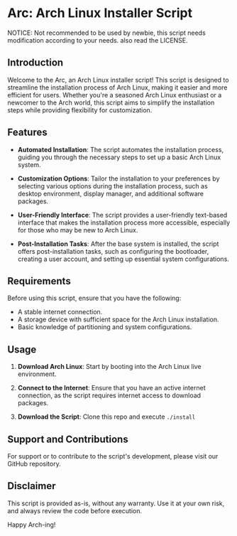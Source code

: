 Arc: Arch Linux Installer Script
===========================

NOTICE: Not recommended to be used by newbie, this script needs modification according to your needs. also read the LICENSE.

Introduction
------------

Welcome to the Arc, an Arch Linux installer script! This script is designed to streamline the installation process of Arch Linux, making it easier and more efficient for users. Whether you're a seasoned Arch Linux enthusiast or a newcomer to the Arch world, this script aims to simplify the installation steps while providing flexibility for customization.

Features
--------

-   **Automated Installation**: The script automates the installation process, guiding you through the necessary steps to set up a basic Arch Linux system.

-   **Customization Options**: Tailor the installation to your preferences by selecting various options during the installation process, such as desktop environment, display manager, and additional software packages.

-   **User-Friendly Interface**: The script provides a user-friendly text-based interface that makes the installation process more accessible, especially for those who may be new to Arch Linux.

-   **Post-Installation Tasks**: After the base system is installed, the script offers post-installation tasks, such as configuring the bootloader, creating a user account, and setting up essential system configurations.

Requirements
------------

Before using this script, ensure that you have the following:

-   A stable internet connection.
-   A storage device with sufficient space for the Arch Linux installation.
-   Basic knowledge of partitioning and system configurations.

Usage
-----

1.  **Download Arch Linux**: Start by booting into the Arch Linux live environment.

2.  **Connect to the Internet**: Ensure that you have an active internet connection, as the script requires internet access to download packages.

3.  **Download the Script**: Clone this repo and execute `./install`


Support and Contributions
-------------------------

For support or to contribute to the script's development, please visit our GitHub repository.

Disclaimer
----------

This script is provided as-is, without any warranty. Use it at your own risk, and always review the code before execution.

Happy Arch-ing!
